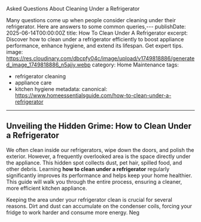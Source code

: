 
 Asked Questions About Cleaning Under a Refrigerator

Many questions come up when people consider cleaning under their refrigerator. Here are answers to some common queries,---
publishDate: 2025-06-14T00:00:00Z
title: How To Clean Under A Refrigerator
excerpt: Discover how to clean under a refrigerator efficiently to boost appliance performance, enhance hygiene, and extend its lifespan. Get expert tips.
image: https://res.cloudinary.com/dbcpfy04c/image/upload/v1749818886/generated_image_1749818886_n5ajjy.webp
category: Home Maintenance
tags:
  - refrigerator cleaning
  - appliance care
  - kitchen hygiene
metadata:
  canonical: https://www.homeessentialsguide.com/how-to-clean-under-a-refrigerator
---

## Unveiling the Hidden Grime: How to Clean Under a Refrigerator

We often clean inside our refrigerators, wipe down the doors, and polish the exterior. However, a frequently overlooked area is the space directly under the appliance. This hidden spot collects dust, pet hair, spilled food, and other debris. Learning **how to clean under a refrigerator** regularly significantly improves its performance and helps keep your home healthier. This guide will walk you through the entire process, ensuring a cleaner, more efficient kitchen appliance.

Keeping the area under your refrigerator clean is crucial for several reasons. Dirt and dust can accumulate on the condenser coils, forcing your fridge to work harder and consume more energy. Neg